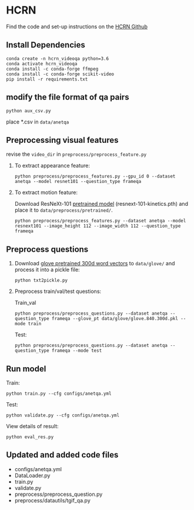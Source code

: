 # HCRN

Find the code and set-up instructions on the [HCRN Github](https://github.com/thaolmk54/hcrn-videoqa)

## Install Dependencies

```
conda create -n hcrn_videoqa python=3.6
conda activate hcrn_videoqa
conda install -c conda-forge ffmpeg
conda install -c conda-forge scikit-video
pip install -r requirements.txt
```

## modify the file format of qa pairs

```
python aux_csv.py
```

place *.csv in `data/anetqa`

## Preprocessing visual features

revise the `video_dir` in `preprocess/preprocess_feature.py`

1. To extract appearance feature:

   ```
   python preprocess/preprocess_features.py --gpu_id 0 --dataset anetqa --model resnet101 --question_type frameqa
   ```

2. To extract motion feature:

   Download ResNeXt-101 [pretrained model](https://drive.google.com/drive/folders/1zvl89AgFAApbH0At-gMuZSeQB_LpNP-M) (resnext-101-kinetics.pth) and place it to `data/preprocess/pretrained/`.

   ```
   python preprocess/preprocess_features.py --dataset anetqa --model resnext101 --image_height 112 --image_width 112 --question_type frameqa
   ```

## Preprocess questions

1. Download [glove pretrained 300d word vectors](http://nlp.stanford.edu/data/glove.840B.300d.zip) to `data/glove/` and process it into a pickle file:

   ```
   python txt2pickle.py
   ```

2. Preprocess train/val/test questions:

   Train_val

   ```
   python preprocess/preprocess_questions.py --dataset anetqa --question_type frameqa --glove_pt data/glove/glove.840.300d.pkl --mode train
   ```

   Test: 

   ```
   python preprocess/preprocess_questions.py --dataset anetqa --question_type frameqa --mode test
   ```

## Run model

Train:

```
python train.py --cfg configs/anetqa.yml
```

Test:

```
python validate.py --cfg configs/anetqa.yml
```

View details of result:

```
python eval_res.py
```

## Updated and added code files

- configs/anetqa.yml
- DataLoader.py
- train.py
- validate.py
- preprocess/preprocess_question.py
- preprocess/datautils/tgif_qa.py
